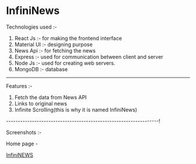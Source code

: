 
# InfiniNews


Technologies used :-

1. React Js :- for making the frontend interface
2. Material UI :- designing purpose
3. News Api :- for fetching the news
4. Express :- used for communication between client and server
5. Node Js :- used for creating web servers.
6. MongoDB :- database

-----------------------------------------------------------------

Features :-

1. Fetch the data from News API
2. Links to original news
3. Infinite Scrolling(this is why it is named InfiniNews)


-----------------------------------------------------------------!

Screenshots :-

Home page -

[InfiniNEWS](https://github.com/Slayer-Regen/InfiniNews/assets/150517260/391fb982-67c8-49ba-b14d-beeb81818cd8)






